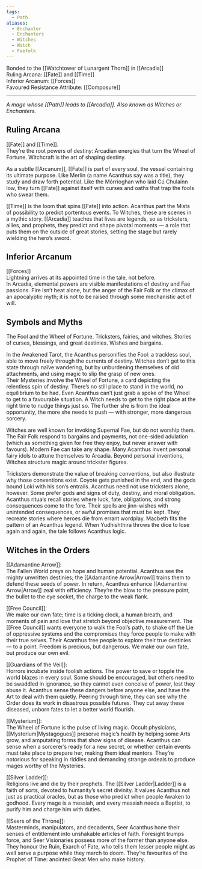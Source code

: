 ```yaml
---
tags:
  - Path
aliases:
  - Enchanter
  - Enchanters
  - Witches
  - Witch
  - Faefolk
---
```



Bonded to the [[Watchtower of Lunargent Thorn]] in [[Arcadia]]\
Ruling Arcana: [[Fate]] and [[Time]]\
Inferior Arcanum: [[Forces]]\
Favoured Resistance Attribute: [[Composure]] 

---
_A mage whose [[Path]] leads to [[Arcadia]]. Also known as Witches or Enchanters._
## Ruling Arcana
[[Fate]] and [[Time]]. \
They’re the root powers of destiny: Arcadian energies that turn the Wheel of Fortune. Witchcraft is the art of shaping destiny. 

As a subtle [[Arcanum]], [[Fate]] is part of every soul, the vessel containing its ultimate purpose. Like Merlin (a name Acanthus say was a title), they study and draw forth potential. Like the Mórríoghan who laid Cú Chulainn low, they turn [[Fate]] against itself with curses and oaths that trap the fools who swear them. 

[[Time]] is the loom that spins [[Fate]] into action. Acanthus part the Mists of possibility to predict portentous events. To Witches, these are scenes in a mythic story. [[Arcadia]] teaches that lives are legends, so as tricksters, allies, and prophets, they predict and shape pivotal moments — a role that puts them on the outside of great stories, setting the stage but rarely wielding the hero’s sword.

## Inferior Arcanum
[[Forces]] \
Lightning arrives at its appointed time in the tale, not before. \
In Arcadia, elemental powers are visible manifestations of destiny and Fae passions. Fire isn’t heat alone, but the anger of the Fair Folk or the climax of an apocalyptic myth; it is not to be raised through some mechanistic act of will.

## Symbols and Myths
The Fool and the Wheel of Fortune. Tricksters, fairies, and witches. Stories of curses, blessings, and great destinies. Wishes and bargains. 

In the Awakened Tarot, the Acanthus personifies the Fool: a trackless soul, able to move freely through the currents of destiny. Witches don’t get to this state through naïve wandering, but by unburdening themselves of old attachments, and using magic to slip the grasp of new ones. \
Their Mysteries involve the Wheel of Fortune, a card depicting the relentless spin of destiny. There’s no still place to stand in the world, no equilibrium to be had. Even Acanthus can’t just grab a spoke of the Wheel to get to a favourable situation. A Witch needs to get to the right place at the right time to nudge things just so. The further she is from the ideal opportunity, the more she needs to push — with stronger, more dangerous sorcery.

Witches are well known for invoking Supernal Fae, but do not worship them. The Fair Folk respond to bargains and payments, not one-sided adulation (which as something given for free they enjoy, but never answer with favours). Modern Fae can take any shape. Many Acanthus invent personal fairy idols to attune themselves to Arcadia. Beyond personal inventions, Witches structure magic around trickster figures. 

Tricksters demonstrate the value of breaking conventions, but also illustrate why those conventions exist. Coyote gets punished in the end, and the gods bound Loki with his son’s entrails. Acanthus need not use tricksters alone, however. Some prefer gods and signs of duty, destiny, and moral obligation. Acanthus rituals recall stories where luck, fate, obligations, and strong consequences come to the fore. Their spells are jinn-wishes with unintended consequences, or awful promises that must be kept. They recreate stories where heroes die from errant wordplay. Macbeth fits the pattern of an Acanthus legend. When Yudhishthira throws the dice to lose again and again, the tale follows Acanthus logic.

## Witches in the Orders
[[Adamantine Arrow]]: \
The Fallen World preys on hope and human potential. Acanthus see the mighty unwritten destinies; the [[Adamantine Arrow|Arrow]] trains them to defend these seeds of power. In return, Acanthus enhance [[Adamantine Arrow|Arrow]] zeal with efficiency. They’re the blow to the pressure point, the bullet to the eye socket, the charge to the weak flank.

[[Free Council]]: \
We make our own fate; time is a ticking clock, a human breath, and moments of pain and love that stretch beyond objective measurement. The [[Free Council]] wants everyone to walk the Fool’s path, to shake off the Lie of oppressive systems and the compromises they force people to make with their true selves. Their Acanthus free people to explore their true destinies — to a point. Freedom is precious, but dangerous. We make our own fate, but produce our own evil.

[[Guardians of the Veil]]: \
Horrors incubate inside foolish actions. The power to save or topple the world blazes in every soul. Some should be encouraged, but others need to be swaddled in ignorance, so they cannot even conceive of power, lest they abuse it. Acanthus sense these dangers before anyone else, and have the Art to deal with them quietly. Peering through time, they can see why the Order does its work in disastrous possible futures. They cut away these diseased, unborn fates to let a better world flourish.

[[Mysterium]]: \
The Wheel of Fortune is the pulse of living magic. Occult physicians, [[Mysterium|Mystagogues]] preserve magic’s health by helping some Arts grow, and amputating forms that show signs of disease. Acanthus can sense when a sorcerer’s ready for a new secret, or whether certain events must take place to prepare her, making them ideal mentors. They’re notorious for speaking in riddles and demanding strange ordeals to produce mages worthy of the Mysteries.

[[Silver Ladder]]: \
Religions live and die by their prophets. The [[Silver Ladder|Ladder]] is a faith of sorts, devoted to humanity’s secret divinity. It values Acanthus not just as practical oracles, but as those who predict when people Awaken to godhood. Every mage is a messiah, and every messiah needs a Baptist, to purify him and charge him with duties.

[[Seers of the Throne]]: \
Masterminds, manipulators, and decadents, Seer Acanthus hone their senses of entitlement into unshakable articles of faith. Foresight trumps force, and Seer Visionaries possess more of the former than anyone else. They honour the Ruin, Exarch of Fate, who tells them lesser people might as well serve a purpose while they march to doom. They’re favourites of the Prophet of Time: anointed Great Men who make history.